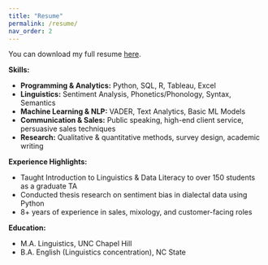 ```yaml
---
title: "Resume"
permalink: /resume/
nav_order: 2
---
```


You can download my full resume [here](link-to-your-resume.pdf).

**Skills:**
- **Programming & Analytics:** Python, SQL, R, Tableau, Excel  
- **Linguistics:** Sentiment Analysis, Phonetics/Phonology, Syntax, Semantics  
- **Machine Learning & NLP:** VADER, Text Analytics, Basic ML Models  
- **Communication & Sales:** Public speaking, high-end client service, persuasive sales techniques  
- **Research:** Qualitative & quantitative methods, survey design, academic writing

**Experience Highlights:**
- Taught Introduction to Linguistics & Data Literacy to over 150 students as a graduate TA
- Conducted thesis research on sentiment bias in dialectal data using Python
- 8+ years of experience in sales, mixology, and customer-facing roles

**Education:**
- M.A. Linguistics, UNC Chapel Hill  
- B.A. English (Linguistics concentration), NC State

